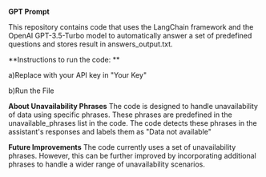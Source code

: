 
**GPT Prompt**

This repository contains code that uses the LangChain framework and the OpenAI GPT-3.5-Turbo 
model to automatically answer a set of predefined questions and stores result in answers_output.txt.

**Instructions to run the code: **

  a)Replace with your API key in "Your Key"
  
  b)Run the File

**About Unavailability Phrases**
The code is designed to handle unavailability of data using specific phrases. These phrases are predefined in the unavailable_phrases list in the code. The code detects these phrases in the assistant's responses and labels them as "Data not available"


**Future Improvements**
The code currently uses a set of unavailability phrases. However, this can be further improved by incorporating additional phrases to handle a wider range of unavailability scenarios.
